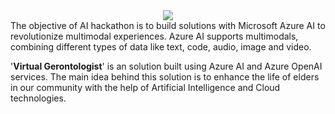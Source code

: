  <div align="center">
    <img src="https://d112y698adiu2z.cloudfront.net/photos/production/challenge_photos/002/828/296/datas/full_width.png">
</div>
The objective of AI hackathon is to build solutions with Microsoft Azure AI to revolutionize multimodal experiences. Azure AI supports multimodals, combining different types of data like text, code, audio, image and video.


'**Virtual Gerontologist**' is an solution built using Azure AI and Azure OpenAI services. The main idea behind this solution is to enhance the life of elders in our community with the help of Artificial Intelligence and Cloud technologies.
